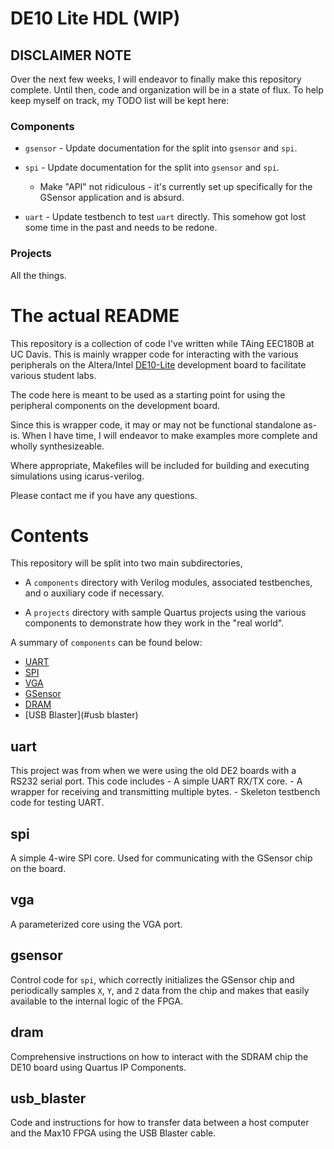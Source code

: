 # DE10 Lite HDL (WIP)

## DISCLAIMER NOTE
Over the next few weeks, I will endeavor to finally make this repository 
complete. Until then, code and organization will be in a state of flux. To help
keep myself on track, my TODO list will be kept here:

### Components
* `gsensor` - Update documentation for the split into `gsensor` and `spi`.

* `spi` - Update documentation for the split into `gsensor` and `spi`.
    * Make "API" not ridiculous - it's currently set up specifically for the
        GSensor application and is absurd.

* `uart` - Update testbench to test `uart` directly. This somehow got lost some 
    time in the past and needs to be redone.

### Projects
All the things.



# The actual README

This repository is a collection of code I've written while TAing EEC180B at 
UC Davis. This is mainly wrapper code for interacting with the various 
peripherals on the Altera/Intel 
[DE10-Lite](http://www.terasic.com.tw/cgi-bin/page/archive.pl?No=1021)
development board to facilitate various student labs.

The code here is meant to be used as a starting point for using the peripheral
components on the development board.

Since this is wrapper code, it may or may not be functional standalone as-is.
When I have time, I will endeavor to make examples more complete and 
wholly synthesizeable. 

Where appropriate, Makefiles will be included for building and executing 
simulations using icarus-verilog.

Please contact me if you have any questions.

# Contents

This repository will be split into two main subdirectories, 

* A `components` directory with Verilog modules, associated testbenches, and o
    auxiliary code if necessary.

* A `projects` directory with sample Quartus projects using the various 
    components to demonstrate how they work in the "real world".

A summary of `components` can be found below:

- [UART](#uart)
- [SPI](#spi)
- [VGA](#vga)
- [GSensor](#gsensor)
- [DRAM](#dram)
- [USB Blaster](#usb blaster)

## uart
This project was from when we were using the old DE2 boards with a RS232 serial 
port. This code includes 
    - A simple UART RX/TX core.
    - A wrapper for receiving and transmitting multiple bytes.
    - Skeleton testbench code for testing UART.

## spi
A simple 4-wire SPI core. Used for communicating with the GSensor chip on the
board.

## vga
A parameterized core using the VGA port.

## gsensor
Control code for `spi`, which correctly initializes the GSensor chip and 
periodically samples `X`, `Y`, and `Z` data from the chip and makes that easily
available to the internal logic of the FPGA.

## dram
Comprehensive instructions on how to interact with the SDRAM chip the DE10 board
using Quartus IP Components.

## usb_blaster
Code and instructions for how to transfer data between a host computer and
the Max10 FPGA using the USB Blaster cable.
